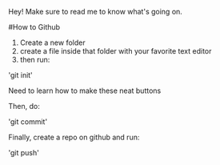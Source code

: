 Hey! Make sure to read me to know what's going on.

#How to Github

1. Create a new folder
2. create a file inside that folder with your favorite text editor
3. then run:

'git init'

Need to learn how to make these neat buttons

Then, do:

'git commit'

Finally, create a repo on github and run:

'git push' 
